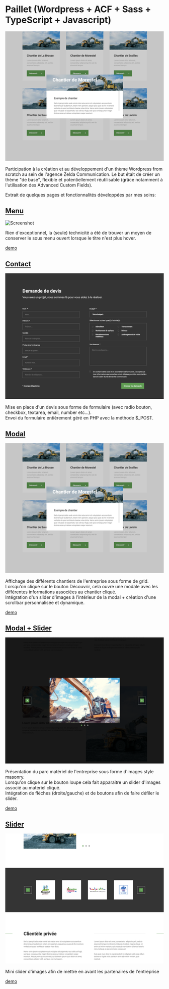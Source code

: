 # Paillet (Wordpress + ACF + Sass + TypeScript + Javascript)

![Screenshot](screenshot.png)

Participation à la création et au développement d'un thème Wordpress from scratch au sein de l'agence Zelda Communication. Le but était de créer un thème "de base", flexible et potentiellement réutilisable (grâce notamment à l'utilisation des Advanced Custom Fields).

Extrait de quelques pages et fonctionnalités développées par mes soins:

## [Menu](https://github.com/idrissdiakite/paillet-wordpress/tree/main/Menu)

![Screenshot](https://github.com/idrissdiakite/paillet-wordpress/blob/main/Menu/screenshot.png)

Rien d'exceptionnel, la (seule) technicité a été de trouver un moyen de conserver le sous menu ouvert lorsque le titre n'est plus hover.

[demo](https://drive.google.com/file/d/1l-UCgMKwm_zuN-plTjGwKr8sf_3aaY8v)

## [Contact](https://github.com/idrissdiakite/paillet-wordpress/tree/main/Contact)

![Screenshot](https://github.com/idrissdiakite/paillet-wordpress/blob/main/Contact/screenshot.png)

Mise en place d'un devis sous forme de formulaire (avec radio bouton, checkbox, textarea, email, number etc...).  
Envoi du formulaire entièrement géré en PHP avec la méthode $\_POST.

## [Modal](https://github.com/idrissdiakite/paillet-wordpress/tree/main/Modal)

![Screenshot](https://github.com/idrissdiakite/paillet-wordpress/blob/main/Modal/screenshot.png)

Affichage des différents chantiers de l'entreprise sous forme de grid.  
Lorsqu'on clique sur le bouton Découvrir, cela ouvre une modale avec les différentes informations associées au chantier cliqué.  
Intégration d'un slider d'images à l'intérieur de la modal + création d'une scrollbar personnalisée et dynamique.

[demo](https://drive.google.com/file/d/1V5Z5cy6Tiuerrsw6LfzCUaQNMcHDDdEE)

## [Modal + Slider](https://github.com/idrissdiakite/paillet-wordpress/tree/main/Modal%20%2B%20Slider)

![Screenshot](https://github.com/idrissdiakite/paillet-wordpress/blob/main/Modal%20%2B%20Slider/screenshot.png)

Présentation du parc matériel de l'entreprise sous forme d'images style masonry.  
Lorsqu'on clique sur le bouton loupe cela fait apparaitre un slider d'images associé au materiel cliqué.  
Intégration de flèches (droite/gauche) et de boutons afin de faire défiler le slider.

[demo](https://drive.google.com/file/d/1lA1zsR5ie58lftalMt_NGxeYU-39iAd3)

## [Slider](https://github.com/idrissdiakite/paillet-wordpress/tree/main/Slider)

![Screenshot](https://github.com/idrissdiakite/paillet-wordpress/blob/main/Slider/screenshot.png)

Mini slider d'images afin de mettre en avant les partenaires de l'entreprise

[demo](https://drive.google.com/file/d/15-C6DHluiOAtnM5FXbUJfEkVsBJZ666T)
